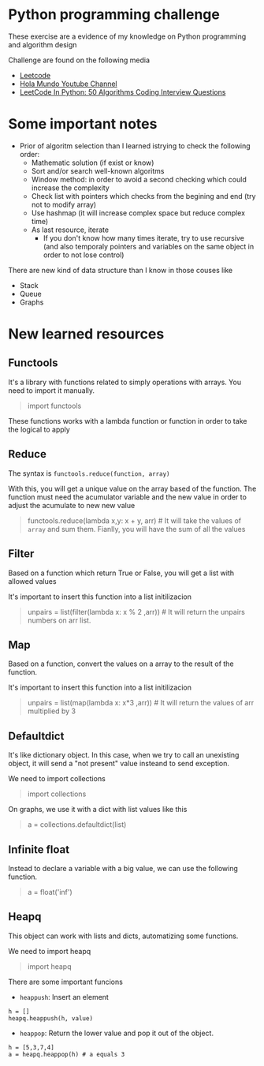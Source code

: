 Python programming challenge
===============================

These exercise are a evidence of my knowledge on Python programming and algorithm design

Challenge are found on the following media

 - [Leetcode](https://leetcode.com/)
 - [Hola Mundo Youtube Channel](https://www.youtube.com/channel/UC4FHiPgS1KXkUMx3dxBUtPg)
 - [LeetCode In Python: 50 Algorithms Coding Interview Questions](https://www.udemy.com/course/leetcode-in-python-50-algorithms-coding-interview-questions/)


# Some important notes
 - Prior of algoritm selection than I learned istrying to check the following order:
    - Mathematic solution (if exist or know)
    - Sort and/or search well-known algoritms
    - Window method: in order to avoid a second checking which could increase the complexity
    - Check list with pointers which checks from the begining and end (try not to modify array)
    - Use hashmap (it will increase complex space but reduce complex time)
    - As last resource, iterate
      - If you don't know how many times iterate, try to use recursive (and also temporaly pointers and variables on the same object in order to not lose control)

There are new kind of data structure than I know in those couses like
- Stack
- Queue
- Graphs


# New learned resources

## Functools

It's a library with functions related to simply operations with arrays. You need to import it manually.

> import functools

These functions works with a lambda function or function in order to take the logical to apply

## Reduce

The syntax is `functools.reduce(function, array)`

With this, you will get a unique value on the array based of the function. The function must need the acumulator variable and the new value in order to adjust the acumulate to new new value

> functools.reduce(lambda x,y: x + y, arr) # It will take the values of `array` and sum them. Fianlly, you will have the sum of all the values

## Filter

Based on a function which return True or False, you will get a list with allowed values

It's important to insert this function into a list initilizacion

> unpairs = list(filter(lambda x: x % 2 ,arr)) # It will return the unpairs numbers on arr list.

## Map

Based on a function, convert the values on a array to the result of the function.

It's important to insert this function into a list initilizacion

> unpairs = list(map(lambda x: x*3 ,arr)) # It will return the values of arr multiplied by 3


## Defaultdict

It's like dictionary object. In this case, when we try to call an unexisting object, it will send a "not present" value insteand to send exception.

We need to import collections

> import collections 

On graphs, we use it with a dict with list values like this

> a = collections.defaultdict(list)

## Infinite float

Instead to declare a variable with a big value, we can use the following function.

> a = float('inf')

## Heapq

This object can work with lists and dicts, automatizing some functions.

We need to import heapq

> import heapq

There are some important funcions

- `heappush`: Insert an element

```
h = []
heapq.heappush(h, value)
```

- `heappop`: Return the lower value and pop it out of the object.

```
h = [5,3,7,4]
a = heapq.heappop(h) # a equals 3
```

